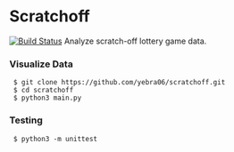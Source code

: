 # Scratchoff
[![Build Status](https://travis-ci.com/yebra06/scratchoff.svg?branch=master)](https://travis-ci.com/yebra06/scratchoff)
Analyze scratch-off lottery game data.

### Visualize Data
```
 $ git clone https://github.com/yebra06/scratchoff.git
 $ cd scratchoff
 $ python3 main.py
```

### Testing
```
 $ python3 -m unittest
```
